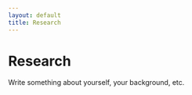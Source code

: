 ```yaml
---
layout: default
title: Research
---
```


# Research

Write something about yourself, your background, etc.